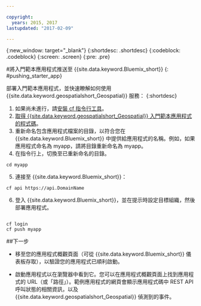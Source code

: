 ```yaml
---

copyright:
  years: 2015, 2017
lastupdated: "2017-02-09"

---
```


<!-- Attribute definitions --> 
{:new_window: target="_blank"}
{:shortdesc: .shortdesc}
{:codeblock: .codeblock}
{:screen: .screen}
{:pre: .pre}

#將入門範本應用程式推送至 {{site.data.keyword.Bluemix_short}}
{: #pushing_starter_app}


 
部署入門範本應用程式，並快速瞭解如何使用 {{site.data.keyword.geospatialshort_Geospatial}} 服務：
{:shortdesc}

1. 如果尚未進行，請[安裝 cf 指令行工具](docs/starters/install_cli.html)。
2. [取得 {{site.data.keyword.geospatialshort_Geospatial}} 入門範本應用程式的程式碼](https://hub.jazz.net/project/streamscloud/geo-starter/overview)。 
3. 重新命名包含應用程式檔案的目錄，以符合您在 {{site.data.keyword.Bluemix_short}} 中提供給應用程式的名稱。例如，如果應用程式命名為 myapp，請將目錄重新命名為 myapp。
4. 在指令行上，切換至已重新命名的目錄。
<pre><code>cd myapp</code></pre>
5. 連接至 {{site.data.keyword.Bluemix_short}}：
<pre><code>cf api https://api.DomainName</code></pre>
6. 登入 {{site.data.keyword.Bluemix_short}}，並在提示時設定目標組織，然後部署應用程式。
<pre><code>
cf login
cf push myapp
</code></pre>

##下一步

* 移至您的應用程式概觀頁面（可從 {{site.data.keyword.Bluemix_short}} 儀表板存取），以驗證您的應用程式已順利啟動。

* 啟動應用程式以在瀏覽器中看到它。您可以在應用程式概觀頁面上找到應用程式的 URL（或「路徑」）。範例應用程式的網頁會顯示應用程式碼中
REST API 呼叫狀態的相關資訊，以及 {{site.data.keyword.geospatialshort_Geospatial}} 偵測到的事件。
